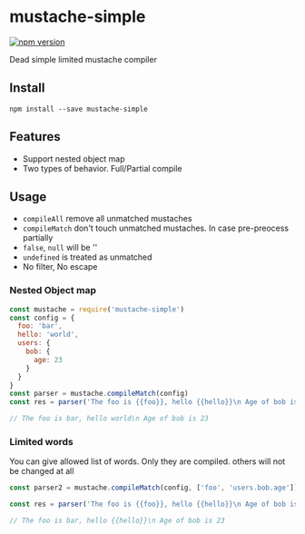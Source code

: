 # mustache-simple

[![npm version](https://badge.fury.io/js/mustache-simple.svg)](https://www.npmjs.com/package/mustache-simple)

Dead simple limited mustache compiler

## Install
```
npm install --save mustache-simple
```

## Features
* Support nested object map
* Two types of behavior. Full/Partial compile

## Usage
* `compileAll` remove all unmatched mustaches
* `compileMatch` don't touch unmatched mustaches. In case pre-preocess partially
* `false`, `null` will be ''
* `undefined` is treated as unmatched
* No filter, No escape

### Nested Object map

```js
const mustache = require('mustache-simple')
const config = {
  foo: 'bar',
  hello: 'world',
  users: {
    bob: {
      age: 23
    }
  }
}
const parser = mustache.compileMatch(config)
const res = parser('The foo is {{foo}}, hello {{hello}}\n Age of bob is {{users.bob.age}}')

// The foo is bar, hello world\n Age of bob is 23
```

### Limited words
You can give allowed list of words. Only they are compiled. others will not be changed at all

```js
const parser2 = mustache.compileMatch(config, ['foo', 'users.bob.age'])

const res = parser('The foo is {{foo}}, hello {{hello}}\n Age of bob is {{users.bob.age}}')

// The foo is bar, hello {{hello}}\n Age of bob is 23
```
